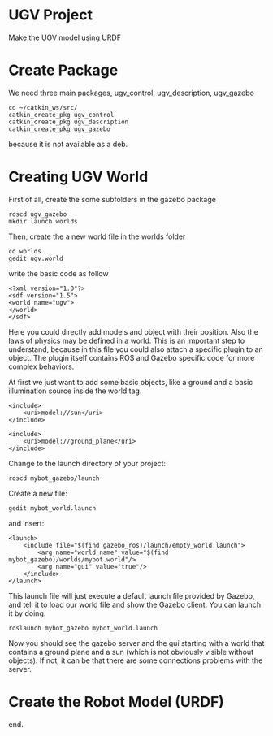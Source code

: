 # UGV Project

Make the UGV model using URDF

# Create Package

We need three main packages, ugv_control, ugv_description, ugv_gazebo

    cd ~/catkin_ws/src/
    catkin_create_pkg ugv_control
    catkin_create_pkg ugv_description
    catkin_create_pkg ugv_gazebo

because it is not available as a deb.

# Creating UGV World

First of all, create the some subfolders in the gazebo package

    roscd ugv_gazebo
    mkdir launch worlds

Then, create the a new world file in the worlds folder

    cd worlds
    gedit ugv.world
    
write the basic code as follow

    <?xml version="1.0"?>
    <sdf version="1.5">
    <world name="ugv">
    </world>
    </sdf>
    
Here you could directly add models and object with their position. Also the laws of physics may be defined in a world. This is an important step to understand, because in this file you could also attach a specific plugin to an object. The plugin itself contains ROS and Gazebo specific code for more complex behaviors.

At first we just want to add some basic objects, like a ground and a basic illumination source inside the world tag.

    <include>
        <uri>model://sun</uri>
    </include>

    <include>
        <uri>model://ground_plane</uri>
    </include>
    
Change to the launch directory of your project:
    
    roscd mybot_gazebo/launch
    
Create a new file:

    gedit mybot_world.launch

and insert:

    <launch>      
        <include file="$(find gazebo_ros)/launch/empty_world.launch">        
            <arg name="world_name" value="$(find mybot_gazebo)/worlds/mybot.world"/>        
            <arg name="gui" value="true"/>      
        </include>    
    </launch>
    
This launch file will just execute a default launch file provided by Gazebo, and tell it to load our world file and show the Gazebo client. You can launch it by doing:

    roslaunch mybot_gazebo mybot_world.launch

Now you should see the gazebo server and the gui starting with a world that contains a ground plane and a sun (which is not obviously visible without objects). If not, it can be that there are some connections problems with the server.

# Create the Robot Model (URDF)


end.

